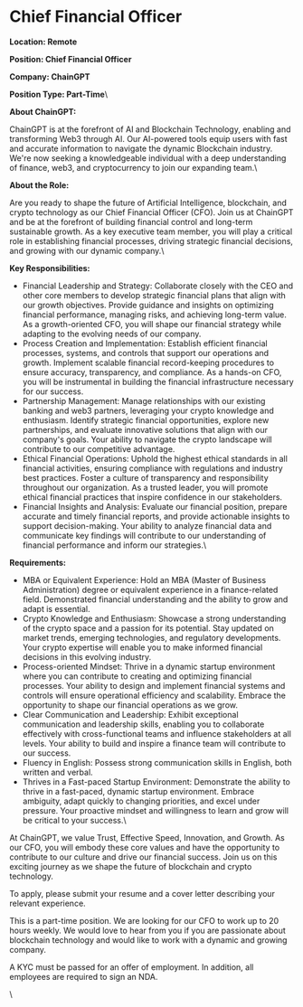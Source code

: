 # Chief Financial Officer

**Location: Remote**

**Position: Chief Financial Officer**

**Company: ChainGPT**

**Position Type: Part-Time**\


**About ChainGPT:**

ChainGPT is at the forefront of AI and Blockchain Technology, enabling and transforming Web3 through AI. Our AI-powered tools equip users with fast and accurate information to navigate the dynamic Blockchain industry. We're now seeking a knowledgeable individual with a deep understanding of finance, web3, and cryptocurrency to join our expanding team.\


**About the Role:**

Are you ready to shape the future of Artificial Intelligence, blockchain, and crypto technology as our Chief Financial Officer (CFO). Join us at ChainGPT and be at the forefront of building financial control and long-term sustainable growth. As a key executive team member, you will play a critical role in establishing financial processes, driving strategic financial decisions, and growing with our dynamic company.\


**Key Responsibilities:**

* &#x20;Financial Leadership and Strategy: Collaborate closely with the CEO and other core members to develop strategic financial plans that align with our growth objectives. Provide guidance and insights on optimizing financial performance, managing risks, and achieving long-term value. As a growth-oriented CFO, you will shape our financial strategy while adapting to the evolving needs of our company.
* Process Creation and Implementation: Establish efficient financial processes, systems, and controls that support our operations and growth. Implement scalable financial record-keeping procedures to ensure accuracy, transparency, and compliance. As a hands-on CFO, you will be instrumental in building the financial infrastructure necessary for our success.
* Partnership Management: Manage relationships with our existing banking and web3 partners, leveraging your crypto knowledge and enthusiasm. Identify strategic financial opportunities, explore new partnerships, and evaluate innovative solutions that align with our company's goals. Your ability to navigate the crypto landscape will contribute to our competitive advantage.
* Ethical Financial Operations: Uphold the highest ethical standards in all financial activities, ensuring compliance with regulations and industry best practices. Foster a culture of transparency and responsibility throughout our organization. As a trusted leader, you will promote ethical financial practices that inspire confidence in our stakeholders.
* Financial Insights and Analysis: Evaluate our financial position, prepare accurate and timely financial reports, and provide actionable insights to support decision-making. Your ability to analyze financial data and communicate key findings will contribute to our understanding of financial performance and inform our strategies.\


**Requirements:**

* MBA or Equivalent Experience: Hold an MBA (Master of Business Administration) degree or equivalent experience in a finance-related field. Demonstrated financial understanding and the ability to grow and adapt is essential.
* Crypto Knowledge and Enthusiasm: Showcase a strong understanding of the crypto space and a passion for its potential. Stay updated on market trends, emerging technologies, and regulatory developments. Your crypto expertise will enable you to make informed financial decisions in this evolving industry.
* Process-oriented Mindset: Thrive in a dynamic startup environment where you can contribute to creating and optimizing financial processes. Your ability to design and implement financial systems and controls will ensure operational efficiency and scalability. Embrace the opportunity to shape our financial operations as we grow.
* Clear Communication and Leadership: Exhibit exceptional communication and leadership skills, enabling you to collaborate effectively with cross-functional teams and influence stakeholders at all levels. Your ability to build and inspire a finance team will contribute to our success.
* Fluency in English: Possess strong communication skills in English, both written and verbal.
* Thrives in a Fast-paced Startup Environment: Demonstrate the ability to thrive in a fast-paced, dynamic startup environment. Embrace ambiguity, adapt quickly to changing priorities, and excel under pressure. Your proactive mindset and willingness to learn and grow will be critical to your success.\


At ChainGPT, we value Trust, Effective Speed, Innovation, and Growth. As our CFO, you will embody these core values and have the opportunity to contribute to our culture and drive our financial success. Join us on this exciting journey as we shape the future of blockchain and crypto technology.

To apply, please submit your resume and a cover letter describing your relevant experience.

This is a part-time position. We are looking for our CFO to work up to 20 hours weekly. We would love to hear from you if you are passionate about blockchain technology and would like to work with a dynamic and growing company.

A KYC must be passed for an offer of employment. In addition, all employees are required to sign an NDA.

\
